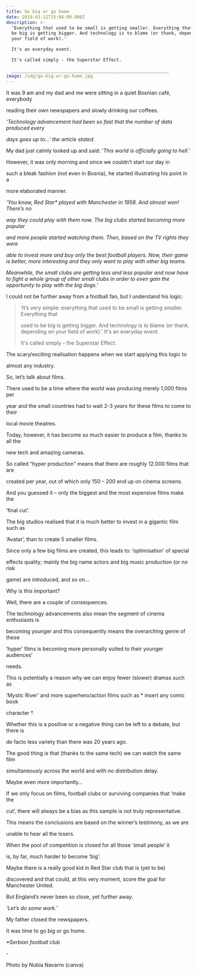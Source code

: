 ```yaml
---
title: Go big or go home
date: 2019-03-12T15:04:00.000Z
description: >-
  ‘Everything that used to be small is getting smaller. Everything that used to
  be big is getting bigger. And technology is to blame (or thank, depending on
  your field of work).' 

  It's an everyday event. 

  It's called simply - the Superstar Effect.

  ____________________________________________________________
image: /img/go-big-or-go-home.jpg
---
```

It was 9 am and my dad and me were sitting in a quiet Bosnian café, everybody

reading their own newspapers and slowly drinking our coffees.

_‘Technology advancement had been so fast that the number of data produced every_

_days goes up to…’ the article stated._

My dad just calmly looked up and said: '_This world is officially going to hell.'_

However, it was only morning and since we couldn’t start our day in

such a bleak fashion (not even in Bosnia), he started illustrating his point in a

more elaborated manner.

_‘You know, Red Star* played with Manchester in 1958. And almost won! There’s no_

_way they could play with them now. The big clubs started becoming more popular_

_and more people started watching them. Then, based on the TV rights they were_

_able to invest more and buy only the best football players. Now, their game is better, more interesting and they only want to play with other big teams._

_Meanwhile, the small clubs are getting less and less popular and now have to fight a whole group of other small clubs in order to even gain the opportunity to play with the big dogs.'_

I could not be further away from a football fan, but I understand his logic:

> ‘It’s very simple: everything that used to be small is getting smaller. Everything that
>
> used to be big is getting bigger. And technology is to blame (or thank, depending on your field of work).' It's an everyday event. 
>
> It's called simply - the Superstar Effect.

The scary/exciting realisation happens when we start applying this logic to

almost any industry.

So, let’s talk about films.

There used to be a time where the world was producing merely 1,000 films per

year and the small countries had to wait 2-3 years for these films to come to their

local movie theatres.

Today, however, it has become so much easier to produce a film, thanks to all the

new tech and amazing cameras.

So called “hyper production” means that there are roughly 12.000 films that are

created per year, out of which only 150 – 200 end up on cinema screens.

And you guessed it – only the biggest and the most expensive films make the

‘final cut’.

The big studios realised that it is much better to invest in a gigantic film such as

‘Avatar’, than to create 5 smaller films.

Since only a few big films are created, this leads to: ‘optimisation’ of special

effects quality; mainly the big name actors and big music production (or no risk

game) are introduced, and so on…

Why is this important?

Well, there are a couple of consequences.

The technology advancements also mean the segment of cinema enthusiasts is

becoming younger and this consequently means the overarching genre of these

‘hyper’ films is becoming more personally suited to their younger audiences’

needs.

This is potentially a reason why we can enjoy fewer (slower) dramas such as

‘Mystic River’ and more superhero/action films such as * insert any comic book

character *.

Whether this is a positive or a negative thing can be left to a debate, but there is

de facto less variety than there was 20 years ago.

The good thing is that (thanks to the same tech) we can watch the same film

simultaneously across the world and with no distribution delay.

Maybe even more importantly…

If we only focus on films, football clubs or surviving companies that ‘make the

cut’, there will always be a bias as this sample is not truly representative.

This means the conclusions are based on the winner’s testimony, as we are

unable to hear all the losers.

When the pool of competition is closed for all those ‘small people’ it

is, by far, much harder to become ‘big’.

Maybe there is a really good kid in Red Star club that is (yet to be)

discovered and that could, at this very moment, score the goal for Manchester United.

But England’s never been so close, yet further away.

_‘Let’s do some work.’_

My father closed the newspapers.

It was time to go big or go home.

_\*Serbian football club_

\-

Photo by Nubia Navarro (canva)
